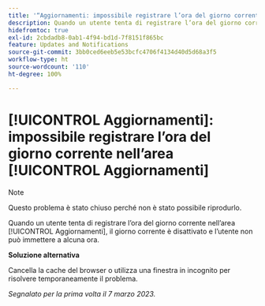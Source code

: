 ```yaml
---
title: '“Aggiornamenti: impossibile registrare l’ora del giorno corrente nell’area Aggiornamenti”'
description: Quando un utente tenta di registrare l’ora del giorno corrente nell’area Aggiornamenti, il giorno corrente è disattivato e l’utente non può immettere alcuna ora.
hidefromtoc: true
exl-id: 2cbdadb8-0ab1-4f94-bd1d-7f8151f865bc
feature: Updates and Notifications
source-git-commit: 3bb0ced6eeb5e53bcfc4706f4134d40d5d68a3f5
workflow-type: ht
source-wordcount: '110'
ht-degree: 100%

---
```


# [!UICONTROL Aggiornamenti]: impossibile registrare l’ora del giorno corrente nell’area [!UICONTROL Aggiornamenti]

>[!NOTE]
>
>Questo problema è stato chiuso perché non è stato possibile riprodurlo.

Quando un utente tenta di registrare l’ora del giorno corrente nell’area [!UICONTROL Aggiornamenti], il giorno corrente è disattivato e l’utente non può immettere a alcuna ora.

**Soluzione alternativa**

Cancella la cache del browser o utilizza una finestra in incognito per risolvere temporaneamente il problema.

_Segnalato per la prima volta il 7 marzo 2023._
